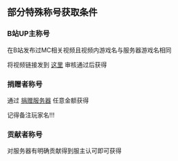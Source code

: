 ## 部分特殊称号获取条件

### B站UP主称号

在B站发布过MC相关视频且视频内游戏名与服务器游戏名相同

将视频链接发到 <a href="https://bbs.tatysmp.love/index.php?forums/%E7%A7%B0%E5%8F%B7%E6%8A%95%E7%A8%BF.9/">这里</a> 审核通过后获得

### 捐赠者称号

通过 <a href="https://wiki.tatysmp.love/#/donate">捐赠服务器</a> 任意金额获得

记得备注玩家名!!!

### 贡献者称号

对服务器有明确贡献得到服主认可即可获得